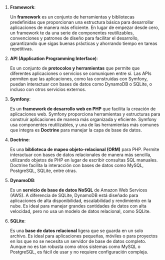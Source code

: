 1. **Framework**:

   Un **framework** es un conjunto de herramientas y bibliotecas predefinidas que proporcionan una estructura básica para desarrollar aplicaciones de manera más eficiente. En lugar de empezar desde cero, un framework te da una serie de componentes reutilizables, convenciones y patrones de diseño para facilitar el desarrollo, garantizando que sigas buenas prácticas y ahorrando tiempo en tareas repetitivas.

2. **API (Application Programming Interface)**: 

   Es un conjunto de **protocolos y herramientas** que permite que diferentes aplicaciones o servicios se comuniquen entre sí. Las APIs permiten que las aplicaciones, como las construidas con Symfony, puedan interactuar con bases de datos como DynamoDB o SQLite, o incluso con otros servicios externos.

3. **Symfony**:

   Es un **framework de desarrollo web en PHP** que facilita la creación de aplicaciones web. Symfony proporciona herramientas y estructuras para construir aplicaciones de manera más organizada y eficiente. Symfony usa componentes reutilizables, y una de las herramientas más comunes que integra es **Doctrine** para manejar la capa de base de datos.

4. **Doctrine**:

   Es una **biblioteca de mapeo objeto-relacional (ORM)** para PHP. Permite interactuar con bases de datos relacionales de manera más sencilla, utilizando objetos de PHP en lugar de escribir consultas SQL manuales. Doctrine facilita la interacción con bases de datos como MySQL, PostgreSQL, SQLite, entre otras.

5. **DynamoDB**:

   Es un **servicio de base de datos NoSQL** de Amazon Web Services (AWS). A diferencia de SQLite, DynamoDB está diseñado para aplicaciones de alta disponibilidad, escalabilidad y rendimiento en la nube. Es ideal para manejar grandes cantidades de datos con alta velocidad, pero no usa un modelo de datos relacional, como SQLite.


6. **SQLite**:

   Es una **base de datos relacional** ligera que se guarda en un solo archivo. Es ideal para aplicaciones pequeñas, móviles o para proyectos en los que no se necesita un servidor de base de datos completo. Aunque no es tan robusta como otros sistemas como MySQL o PostgreSQL, es fácil de usar y no requiere configuración compleja.
